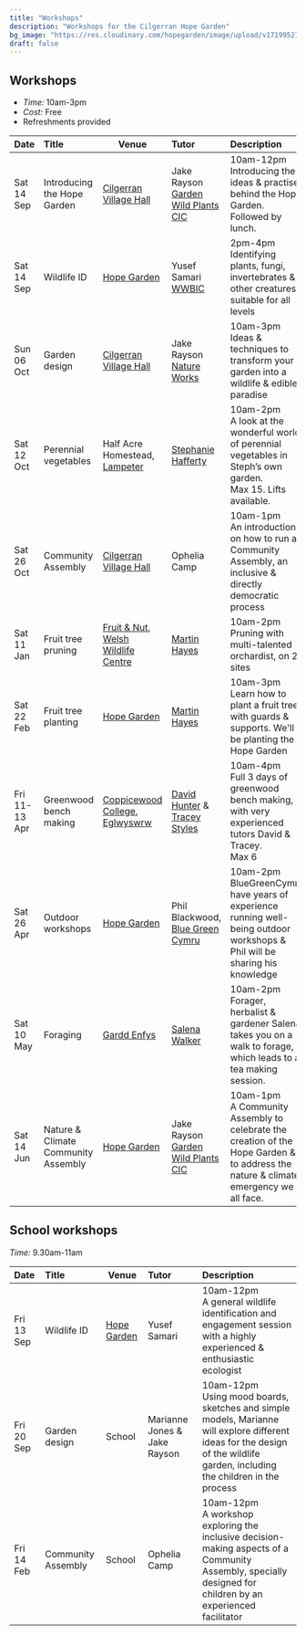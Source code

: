```yaml
---
title: "Workshops"
description: "Workshops for the Cilgerran Hope Garden"
bg_image: "https://res.cloudinary.com/hopegarden/image/upload/v1719952740/title-poppy.webp"
draft: false
---
```


## Workshops
- *Time:* 10am-3pm
- *Cost:* Free
- Refreshments provided 

| Date          | Title                               | Venue                                                                                                                        | Tutor                                                                                                                      | Description                                                                                                                            |
| :------------ | :---------------------------------- | ---------------------------------------------------------------------------------------------------------------------------- | :------------------------------------------------------------------------------------------------------------------------- | :------------------------------------------------------------------------------------------------------------------------------------- |
| Sat 14 Sep    | Introducing the Hope Garden         | [Cilgerran Village Hall](https://maps.app.goo.gl/kiVTeKj71JLrKijZ9)                                                          | Jake Rayson<br>[Garden Wild Plants CIC](https://www.gardenwild.org.uk/)                                                    | 10am-12pm<br>Introducing the ideas & practise behind the Hope Garden. Followed by lunch.                                               |
| Sat 14 Sep    | Wildlife ID                         | [Hope Garden](https://w3w.co/present.purifier.canyons)                                                                       | Yusef Samari<br>[WWBIC](https://www.wwbic.org.uk/)                                                                         | 2pm-4pm<br>Identifying plants, fungi, invertebrates & other creatures, suitable for all levels                                         |
| Sun 06 Oct    | Garden design                       | [Cilgerran Village Hall](https://maps.app.goo.gl/kiVTeKj71JLrKijZ9)                                                          | Jake Rayson<br>[Nature Works](https://www.natureworks.org.uk/)<br>                                                         | 10am-3pm<br>Ideas & techniques to transform your garden into a wildlife & edible paradise                                              |
| Sat 12 Oct    | Perennial vegetables                | Half Acre Homestead,<br>[Lampeter](https://maps.app.goo.gl/5sMUZGDuQWqw7mqH8)                                                | [Stephanie Hafferty](https://nodighome.com/)                                                                               | 10am-2pm<br>A look at the wonderful world of perennial vegetables in Steph’s own garden.<br>Max 15. Lifts available.                   |
| Sat 26 Oct    | Community Assembly                  | [Cilgerran Village Hall](https://maps.app.goo.gl/kiVTeKj71JLrKijZ9)                                                          | Ophelia Camp                                                                                                               | 10am-1pm<br>An introduction on how to run a Community Assembly, an inclusive & directly democratic process                             |
| Sat 11 Jan    | Fruit tree pruning                  | [Fruit & Nut](https://maps.app.goo.gl/oNPHUH5maE5GeDHQ6), [Welsh Wildlife Centre](https://maps.app.goo.gl/6yztrX7FB3Xw12JJ7) | [Martin Hayes](https://www.theapplemancan.uk/)                                                                             | 10am-2pm<br>Pruning with multi-talented orchardist, on 2 sites                                                                         |
| Sat 22 Feb    | Fruit tree planting                 | [Hope Garden](https://w3w.co/present.purifier.canyons)                                                                       | [Martin Hayes](https://www.theapplemancan.uk/)                                                                             | 10am-3pm<br>Learn how to plant a fruit tree, with guards & supports. We'll be planting the Hope Garden                                 |
| Fri 11-13 Apr | Greenwood bench making              | [Coppicewood College](https://coppicewoodcollege.co.uk/), [Eglwyswrw](https://what3words.com/KEENER.AFFIRMING.HANDBAGS)      | [David Hunter](https://thecoppiceplot.com/) & [Tracey Styles](https://www.facebook.com/people/Cornerwood/100063752254929/) | 10am-4pm<br>Full 3 days of greenwood bench making, with very experienced tutors David & Tracey.<br>Max 6                               |
| Sat 26 Apr    | Outdoor workshops                   | [Hope Garden](https://w3w.co/present.purifier.canyons)                                                                       | Phil Blackwood,<br>[Blue Green Cymru](https://www.bluegreencymru.com/)                                                     | 10am-2pm<br>BlueGreenCymru have years of experience running well-being outdoor workshops & Phil will be sharing his knowledge          |
| Sat 10 May    | Foraging                            | [Gardd Enfys](https://w3w.co/reduce.chess.playfully)                                                                         | [Salena Walker](https://www.salenawalker.earth/)                                                                           | 10am-2pm<br>Forager, herbalist & gardener Salena takes you on a walk to forage, which leads to a tea making session.                   |
| Sat 14 Jun    | Nature & Climate Community Assembly | [Hope Garden](https://w3w.co/present.purifier.canyons)                                                                       | Jake Rayson<br>[Garden Wild Plants CIC](https://www.gardenwild.org.uk/)                                                    | 10am-1pm<br>A Community Assembly to celebrate the creation of the Hope Garden & to address the nature & climate emergency we all face. |


## School workshops
*Time:* 9.30am-11am

| Date       | Title              | Venue       | Tutor          | Description |
| :--------- | :----------------- | ----------- | :------------- | :---------- |
| Fri 13 Sep | Wildlife ID        | [Hope Garden](https://w3w.co/present.purifier.canyons) | Yusef Samari   | 10am-12pm<br>A general wildlife identification and engagement session with a highly experienced & enthusiastic ecologist |
| Fri 20 Sep | Garden design      | School      | Marianne Jones & Jake Rayson | 10am-12pm<br>Using mood boards, sketches and simple models, Marianne will explore different ideas for the design of the wildlife garden, including the children in the process |
| Fri 14 Feb | Community Assembly | School      | Ophelia Camp   | 10am-12pm<br>A workshop exploring the inclusive decision-making aspects of a Community Assembly, specially designed for children by an experienced facilitator  |
